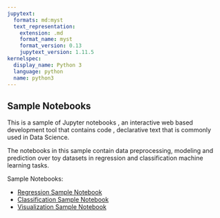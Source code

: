 ```yaml
---
jupytext:
  formats: md:myst
  text_representation:
    extension: .md
    format_name: myst
    format_version: 0.13
    jupytext_version: 1.11.5
kernelspec:
  display_name: Python 3
  language: python
  name: python3
---
```


## Sample Notebooks

This is a sample of Jupyter notebooks , an interactive web based development tool that contains code , declarative text 
that is commonly used in Data Science.

The notebooks in this sample contain data preprocessing, modeling and prediction over toy datasets in regression and classification machine learning tasks.

Sample Notebooks:

 - [Regression Sample Notebook](./sample_notebook_regression.md) 
 - [Classification Sample Notebook](./sample_notebook_classification.md)
 - [Visualization Sample Notebook](./sample_notebook_visualization.md)
